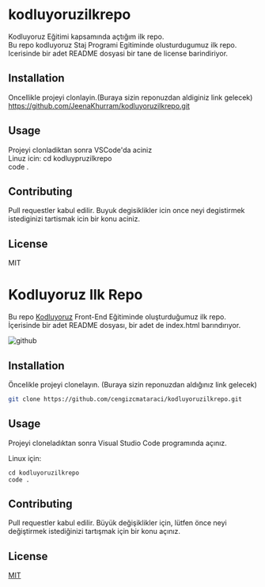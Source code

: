 # kodluyoruzilkrepo
Kodluyoruz Eğitimi kapsamında açtığım ilk repo. 
<br>
Bu repo <a>kodluyoruz</a> Staj Programi Egitiminde olusturdugumuz ilk repo. Icerisinde bir adet README dosyasi bir tane de license barindiriyor.
<br>
## Installation
Oncellikle projeyi clonlayin.(Buraya sizin reponuzdan aldiginiz link gelecek)
<br>
https://github.com/JeenaKhurram/kodluyoruzilkrepo.git
<br>
## Usage
Projeyi clonladiktan sonra VSCode'da aciniz
<br>
Linuz icin:
cd kodluypruzilkrepo
<br>
code .

## Contributing
Pull requestler kabul edilir. Buyuk degisiklikler icin once neyi degistirmek istediginizi tartismak icin bir konu aciniz.

## License 
MIT

# Kodluyoruz Ilk Repo

Bu repo [Kodluyoruz](https://www.kodluyoruz.org) Front-End Eğitiminde oluşturduğumuz ilk repo. İçerisinde bir adet README dosyası, bir adet de index.html barındırıyor.

![github](figures/github.png)

## Installation

Öncelikle projeyi clonelayın. (Buraya sizin reponuzdan aldığınız link gelecek)

```bash
git clone https://github.com/cengizcmataraci/kodluyoruzilkrepo.git
```

## Usage

Projeyi cloneladıktan sonra Visual Studio Code programında açınız.

Linux için:
```linux
cd kodluyoruzilkrepo
code .
```

## Contributing
Pull requestler kabul edilir. Büyük değişiklikler için, lütfen önce neyi değiştirmek istediğinizi tartışmak için bir konu açınız.


## License
[MIT](https://choosealicense.com/licenses/mit/)
